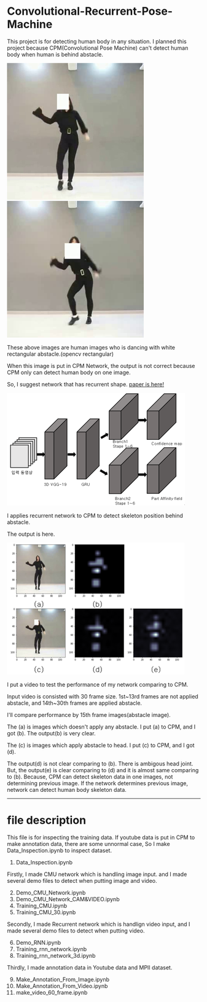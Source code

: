 # Convolutional-Recurrent-Pose-Machine
This project is for detecting human body in any situation. I planned this project because CPM(Convolutional Pose Machine) can't detect human body when human is behind abstacle.


![abstacle image2](/images/15.jpg)
![abstacle image3](/images/0.jpg)

These above images are human images who is dancing with white rectangular abstacle.(opencv rectangular)

When this image is put in CPM Network, the output is not correct because CPM only can detect human body on one image.

So, I suggest network that has recurrent shape.
[paper is here!](../paper/KRoC-Convolutional_Recurrent_Pose_Machine.pdf)

![network](/images/network.PNG)

I applies recurrent network to CPM to detect skeleton position behind abstacle.

The output is here.

![output](/images/output.PNG)

I put a video to test the performance of my network comparing to CPM.

Input video is consisted with 30 frame size. 1st\~13rd frames are not applied abstacle, and 14th\~30th frames are applied abstacle.

I'll compare performance by 15th frame images(abstacle image).

The (a) is images which doesn't apply any abstacle.
I put (a) to CPM, and I got (b).
The output(b) is very clear.

The (c) is images which apply abstacle to head.
I put (c) to CPM, and I got (d).

The output(d) is not clear comparing to (b). There is ambigous head joint. 
But, the output(e) is clear comparing to (d) and it is almost same comparing to (b).
Because, CPM can detect skeleton data in one images, not determining previous image.
If the network determines previous image, network can detect human body skeleton data.

-------------------------------------------------------------------------------------------
# file description
This file is for inspecting the training data. If youtube data is put in CPM to make annotation data, there are some unnormal case, So I make Data_Inspection.ipynb to inspect dataset.
1. Data_Inspection.ipynb


Firstly, I made CMU network which is handling image input. and I made several demo files to detect when putting image and video.

2. Demo_CMU_Network.ipynb
3. Demo_CMU_Network_CAM&VIDEO.ipynb
4. Training_CMU.ipynb
5. Training_CMU_30.ipynb


Secondly, I made Recurrent network which is handlign video input, and I made several demo files to detect when putting video.

6. Demo_RNN.ipynb
7. Training_rnn_network.ipynb
8. Training_rnn_network_3d.ipynb


Thirdly, I made annotation data in Youtube data and MPII dataset.

9. Make_Annotation_From_Image.ipynb
10. Make_Annotation_From_Video.ipynb
11. make_video_60_frame.ipynb

